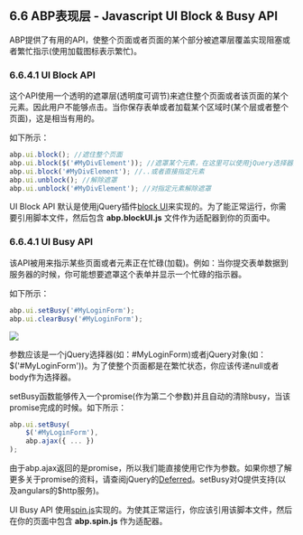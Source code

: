 ## 6.6 ABP表现层 - Javascript UI Block & Busy API

ABP提供了有用的API，使整个页面或者页面的某个部分被遮罩层覆盖实现阻塞或者繁忙指示(使用加载图标表示繁忙)。

### 6.6.4.1 UI Block API

这个API使用一个透明的遮罩层(透明度可调节)来遮住整个页面或者该页面的某个元素。因此用户不能够点击。当你保存表单或者加载某个区域时(某个层或者整个页面)，这是相当有用的。

如下所示：

```javascript
abp.ui.block(); //遮住整个页面
abp.ui.block($('#MyDivElement')); //遮罩某个元素，在这里可以使用jQuery选择器选择元素..
abp.ui.block('#MyDivElement'); //..或者直接指定元素
abp.ui.unblock(); //解除遮罩
abp.ui.unblock('#MyDivElement'); //对指定元素解除遮罩
```

UI Block API 默认是使用jQuery插件[block UI](http://malsup.com/jquery/block/)来实现的。为了能正常运行，你需要引用脚本文件，然后包含 **abp.blockUI.js** 文件作为适配器到你的页面中。

### 6.6.4.1 UI Busy API

该API被用来指示某些页面或者元素正在忙碌(加载)。例如：当你提交表单数据到服务器的时候，你可能想要遮罩这个表单并显示一个忙碌的指示器。

如下所示：

```javascript
abp.ui.setBusy('#MyLoginForm');
abp.ui.clearBusy('#MyLoginForm');
```

![](../images/5.3.4.png)

参数应该是一个jQuery选择器(如：#MyLoginForm)或者jQuery对象(如：$('#MyLoginForm'))。为了使整个页面都是在繁忙状态，你应该传递null或者body作为选择器。

setBusy函数能够传入一个promise(作为第二个参数)并且自动的清除busy，当该promise完成的时候。如下所示：

```javascript
abp.ui.setBusy(
    $('#MyLoginForm'), 
    abp.ajax({ ... })   
);
```

由于abp.ajax返回的是promise，所以我们能直接使用它作为参数。如果你想了解更多关于promise的资料，请查阅jQuery的[Deferred](http://api.jquery.com/category/deferred-object/)。setBusy对Q提供支持(以及angulars的$http服务)。

UI Busy API 使用[spin.js](http://fgnass.github.io/spin.js/)实现的。为使其正常运行，你应该引用该脚本文件，然后在你的页面中包含 **abp.spin.js** 作为适配器。



